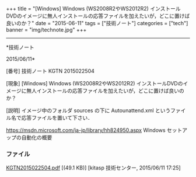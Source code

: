 ﻿+++
title = "[Windows] Windows (WS2008R2やWS2012R2) インストールDVDのイメージに無人インストールの応答ファイルを加えたいが，どこに置けば良いのか？"
date = "2015-06-11"
tags = ["技術ノート"]
categories = ["tech"]
banner = "img/technote.jpg"
+++

-----------------------------------------------------------------------------------------------------------------------------

*技術ノート

2015/06/11*


[番号]
技術ノート KGTN 2015022504

[現象]
[Windows] Windows (WS2008R2やWS2012R2)
インストールDVDのイメージに無人インストールの応答ファイルを加えたいが，どこに置けば良いのか？

[説明]
イメージ中のフォルダ sources の下に Autounattend.xml
というファイル名で応答ファイルを置いて下さい．

<https://msdn.microsoft.com/ja-jp/library/hh824950.aspx>
Windows セットアップの自動化の概要


### ファイル

 
 


[KGTN2015022504.pdf](http://techreport.kitasp.net/attachments/download/1862/KGTN2015022504.pdf)
 [(49.1 KB)] [kitasp 技術センター, 2015/06/11
17:25]


 


 

